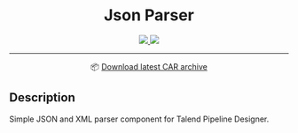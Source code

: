 <h1 align="center">
  Json Parser
</h1>
<div align="center">

   <a href="https://github.com/tgourdel/jsonparser-component/actions">
       <img src="https://github.com/tgourdel/jsonparser-component/workflows/TCK%20component%20build/badge.svg"/>
   </a>
   <a href="http://www.apache.org/licenses/LICENSE-2.0.html">
       <img src="http://img.shields.io/:license-apache-brightgreen.svg"/>
   </a>
   
___

📦 [Download latest CAR archive](https://github.com/tgourdel/jsonparser-component/releases/latest/download/jsonparser-component.car)
</div>

## Description

Simple JSON and XML parser component for Talend Pipeline Designer.